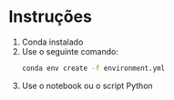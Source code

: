 # Instruções

1. Conda instalado
2. Use o seguinte comando:
   ```bash
   conda env create -f environment.yml
   ```
3. Use o notebook ou o script Python
